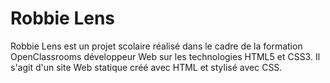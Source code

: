 # Robbie Lens

Robbie Lens est un projet scolaire réalisé dans le cadre de la formation OpenClassrooms développeur Web sur les technologies HTML5 et CSS3. 
Il s'agit d'un site Web statique créé avec HTML et stylisé avec CSS.
